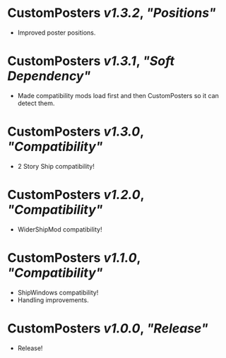 # CustomPosters *v1.3.2*, *"Positions"*

- Improved poster positions.

# CustomPosters *v1.3.1*, *"Soft Dependency"*

- Made compatibility mods load first and then CustomPosters so it can detect them.

# CustomPosters *v1.3.0*, *"Compatibility"*

- 2 Story Ship compatibility!

# CustomPosters *v1.2.0*, *"Compatibility"*

- WiderShipMod compatibility!

# CustomPosters *v1.1.0*, *"Compatibility"*

- ShipWindows compatibility!
- Handling improvements.

# CustomPosters *v1.0.0*, *"Release"*

- Release!
